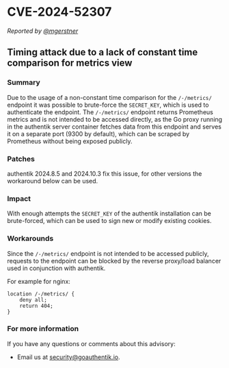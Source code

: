 # CVE-2024-52307

_Reported by [@mgerstner](https://github.com/mgerstner)_

## Timing attack due to a lack of constant time comparison for metrics view

### Summary

Due to the usage of a non-constant time comparison for the `/-/metrics/` endpoint it was possible to brute-force the `SECRET_KEY`, which is used to authenticate the endpoint. The `/-/metrics/` endpoint returns Prometheus metrics and is not intended to be accessed directly, as the Go proxy running in the authentik server container fetches data from this endpoint and serves it on a separate port (9300 by default), which can be scraped by Prometheus without being exposed publicly.

### Patches

authentik 2024.8.5 and 2024.10.3 fix this issue, for other versions the workaround below can be used.

### Impact

With enough attempts the `SECRET_KEY` of the authentik installation can be brute-forced, which can be used to sign new or modify existing cookies.

### Workarounds

Since the `/-/metrics/` endpoint is not intended to be accessed publicly, requests to the endpoint can be blocked by the reverse proxy/load balancer used in conjunction with authentik.

For example for nginx:

```
location /-/metrics/ {
    deny all;
    return 404;
}
```

### For more information

If you have any questions or comments about this advisory:

-   Email us at [security@goauthentik.io](mailto:security@goauthentik.io).
